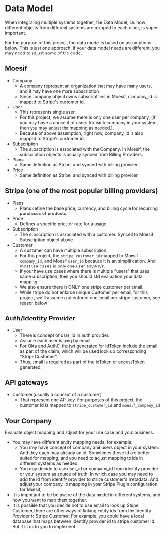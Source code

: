 
# Data Model

When integrating multiple systems together, the Data Model, i.e. how different objects from different systems are mapped to each other, is super important.

For the purpose of this project, the data model is based on assumptions below. This is just one approach, if your data model needs are different, you may need to adjust some of the code.

## Moesif

- Company
  - A company represent an organization that may have many users, and it may have one more subscription.
  - Since company object owns subscriptions in Moesif, company_id is mapped to Stripe's customer id.
- User
  - This represents single user.
  - For this project, we assume there is only one user per company, (if you may have a concept of users for each company in your system, then you may adjust the mapping as needed.).
  - Because of above assumption, right now, company_id is also mapped to Stripe's customer id.
- Subscription
  - The subscription is associated with the Company. In Moesif, the subscription objects is usually synced from Billing Providers.
- Plans
  - Same definition as Stripe, and synced with billing provider
- Price
  - Same definition as Stripe, and synced with billing provider

## Stripe (one of the most popular billing providers)

- Plans
  - Plans define the base price, currency, and billing cycle for recurring purchases of products.
- Price
  - Defines a specific price or rate for a usage.
- Subscription
  - The subscription is associated with a customer. Synced to Moesif Subscription object above.
- Customer
  - A customer can have multiple subscription.
  - For this project, the `stripe_customer_id` mapped to Moesif `company_id`, and Moesif `user_id` because it is an simplification. And most use cases is only one user anyways.
  - If your have use cases where there is multiple "users" that uses same subscription, then you should still evaluation your data mapping.
  - We also ensure there is ONLY one stripe customer per email.
  - While stripe do not enforce unique Customer per email, for this project, we'll assume and enforce one email per stripe customer, see reason below


## Auth/Identity Provider

- User
  - There is concept of user_id in auth provider.
  - Assume each user is uniq by email.
  - For Okta and Auth0, the jwt generated for idToken include the email as part of the claim, which will be used look up corresponding "Stripe Customer".
  - Thus, email is required as part of the idToken or accessToken generated.

## API gateways

- Customer (usually a concept of a customer)
  - That represent one API key. For purposes of this project, the customer id is mapped to `stripe_customer_id` and `moesif_company_id`

## Your Company

Evaluate object mapping and adjust for your use case and your business:

  - You may have different entity mapping needs, for example:
    -  You may have concept of company and users object in your system. And they each may already an id. Sometimes those id are better suited for mapping, and you need to adjust mapping to ids in different systems as needed.
    -  You may decide to use user_id or company_id from identify provider or your system as source of truth. In which case you may need to add the id from identify provider to stripe customer's metadata. And adjust your company_id mapping in your Stripe Plugin configuration for Moesif,
  - It is important to be be aware of the data model in different systems, and how you want to map them together.
  - It is possible that you decide not to use email to look up Stripe Customer, there are other ways of linking entity ids from the Identify Provider to Stripe Customer. For example, you could have a local database that maps between identify provider id to stripe customer id. But it is up to you to implement.

